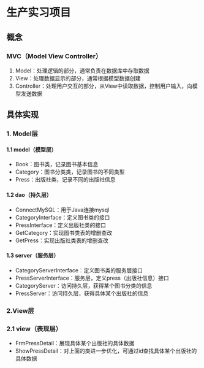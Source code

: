 # 生产实习项目

## 概念
###  MVC（Model View Controller）
1. Model：处理逻辑的部分，通常负责在数据库中存取数据
2. View：处理数据显示的部分，通常根据模型数据创建
3. Controller：处理用户交互的部分，从View中读取数据，控制用户输入，向模型发送数据

## 具体实现
### 1. Model层
#### 1.1 model（模型层）
- Book：图书类，记录图书基本信息
- Category：图书分类类，记录图书的不同类型
- Press：出版社类，记录不同的出版社信息

#### 1.2 dao（持久层）
- ConnectMySQL：用于Java连接mysql
- CategoryInterface：定义图书类的接口
- PressInterface：定义出版社类的接口
- GetCategory：实现图书类表的增删查改
- GetPress：实现出版社类表的增删查改

#### 1.3 server（服务层）
- CategoryServerInterface：定义图书类的服务层接口
- PressServerInterface：服务层，定义press（出版社信息）接口
- CategoryServer：访问持久层，获得某个图书分类的信息
- PressServer：访问持久层，获得具体某个出版社的信息

### 2.View层
### 2.1 view（表现层）
- FrmPressDetail：展现具体某个出版社的具体数据
- ShowPressDetail：对上面的类进一步优化，可通过id查找具体某个出版社的具体数据